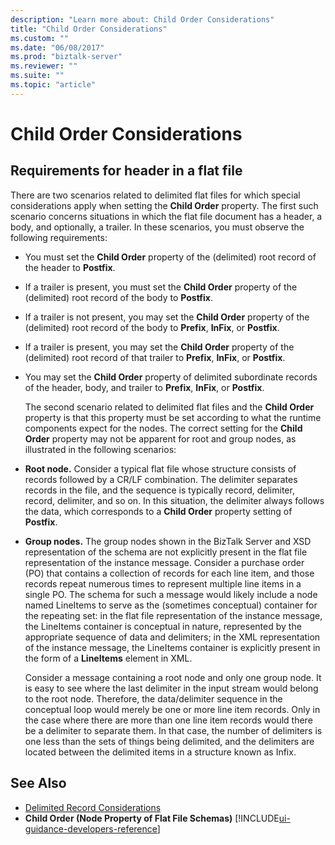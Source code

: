 ```yaml
---
description: "Learn more about: Child Order Considerations"
title: "Child Order Considerations"
ms.custom: ""
ms.date: "06/08/2017"
ms.prod: "biztalk-server"
ms.reviewer: ""
ms.suite: ""
ms.topic: "article"
---
```

# Child Order Considerations

## Requirements for header in a flat file
There are two scenarios related to delimited flat files for which special considerations apply when setting the **Child Order** property. The first such scenario concerns situations in which the flat file document has a header, a body, and optionally, a trailer. In these scenarios, you must observe the following requirements:  

- You must set the **Child Order** property of the (delimited) root record of the header to **Postfix**.  

- If a trailer is present, you must set the **Child Order** property of the (delimited) root record of the body to **Postfix**.  

- If a trailer is not present, you may set the **Child Order** property of the (delimited) root record of the body to **Prefix**, **InFix**, or **Postfix**.  

- If a trailer is present, you may set the **Child Order** property of the (delimited) root record of that trailer to **Prefix**, **InFix**, or **Postfix**.  

- You may set the **Child Order** property of delimited subordinate records of the header, body, and trailer to **Prefix**, **InFix**, or **Postfix**.  

  The second scenario related to delimited flat files and the **Child Order** property is that this property must be set according to what the runtime components expect for the nodes. The correct setting for the **Child Order** property may not be apparent for root and group nodes, as illustrated in the following scenarios:  

- **Root node.** Consider a typical flat file whose structure consists of records followed by a CR/LF combination. The delimiter separates records in the file, and the sequence is typically record, delimiter, record, delimiter, and so on. In this situation, the delimiter always follows the data, which corresponds to a **Child Order** property setting of **Postfix**.  

- **Group nodes.** The group nodes shown in the BizTalk Server and XSD representation of the schema are not explicitly present in the flat file representation of the instance message. Consider a purchase order (PO) that contains a collection of records for each line item, and those records repeat numerous times to represent multiple line items in a single PO. The schema for such a message would likely include a node named LineItems to serve as the (sometimes conceptual) container for the repeating set: in the flat file representation of the instance message, the LineItems container is conceptual in nature, represented by the appropriate sequence of data and delimiters; in the XML representation of the instance message, the LineItems container is explicitly present in the form of a **LineItems** element in XML.  

  Consider a message containing a root node and only one group node. It is easy to see where the last delimiter in the input stream would belong to the root node. Therefore, the data/delimiter sequence in the conceptual loop would merely be one or more line item records. Only in the case where there are more than one line item records would there be a delimiter to separate them. In that case, the number of delimiters is one less than the sets of things being delimited, and the delimiters are located between the delimited items in a structure known as Infix.  

## See Also  
- [Delimited Record Considerations](../core/delimited-record-considerations.md)   
- **Child Order (Node Property of Flat File Schemas)** [!INCLUDE[ui-guidance-developers-reference](../includes/ui-guidance-developers-reference.md)]
